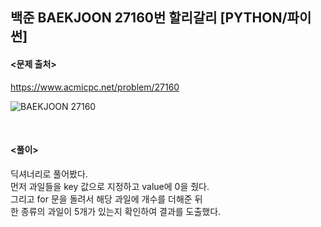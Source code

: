 ## 백준 BAEKJOON 27160번 할리갈리 [PYTHON/파이썬]

#### <문제 출처><br>
https://www.acmicpc.net/problem/27160

![BAEKJOON 27160](https://blog.kakaocdn.net/dn/ePQ9on/btrWx7BIxYb/4WLSLF82TnSgJNKtEChP3k/img.png)

<br>

#### <풀이><br>

딕셔너리로 풀어봤다.  
먼저 과일들을 key 값으로 지정하고 value에 0을 줬다.  
그리고 for 문을 돌려서 해당 과일에 개수를 더해준 뒤  
한 종류의 과일이 5개가 있는지 확인하여 결과를 도출했다.